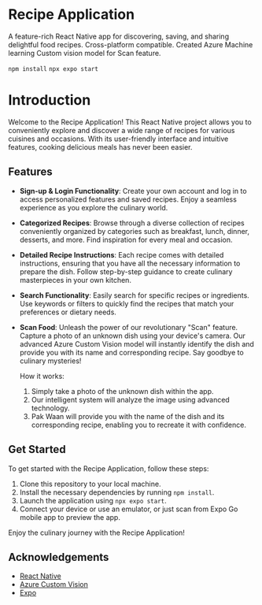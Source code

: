 # Recipe Application
A feature-rich React Native app for discovering, saving, and sharing delightful food recipes. Cross-platform compatible. Created Azure Machine learning Custom vision model for Scan feature.


``` npm install ```
``` npx expo start ```


# Introduction

Welcome to the Recipe Application! This React Native project allows you to conveniently explore and discover a wide range of recipes for various cuisines and occasions. With its user-friendly interface and intuitive features, cooking delicious meals has never been easier.

## Features

- **Sign-up & Login Functionality**: Create your own account and log in to access personalized features and saved recipes. Enjoy a seamless experience as you explore the culinary world.

- **Categorized Recipes**: Browse through a diverse collection of recipes conveniently organized by categories such as breakfast, lunch, dinner, desserts, and more. Find inspiration for every meal and occasion.

- **Detailed Recipe Instructions**: Each recipe comes with detailed instructions, ensuring that you have all the necessary information to prepare the dish. Follow step-by-step guidance to create culinary masterpieces in your own kitchen.

- **Search Functionality**: Easily search for specific recipes or ingredients. Use keywords or filters to quickly find the recipes that match your preferences or dietary needs.

- **Scan Food**: Unleash the power of our revolutionary "Scan" feature. Capture a photo of an unknown dish using your device's camera. Our advanced Azure Custom Vision model will instantly identify the dish and provide you with its name and corresponding recipe. Say goodbye to culinary mysteries!

  How it works:
  1. Simply take a photo of the unknown dish within the app.
  2. Our intelligent system will analyze the image using advanced technology.
  3. Pak Waan will provide you with the name of the dish and its corresponding recipe, enabling you to recreate it with confidence.

## Get Started

To get started with the Recipe Application, follow these steps:

1. Clone this repository to your local machine.
2. Install the necessary dependencies by running `npm install`.
3. Launch the application using `npx expo start`.
4. Connect your device or use an emulator, or just scan from Expo Go mobile app to preview the app.

Enjoy the culinary journey with the Recipe Application!




## Acknowledgements

- [React Native](https://reactnative.dev/)
- [Azure Custom Vision](https://azure.microsoft.com/en-us/services/cognitive-services/custom-vision-service/)
- [Expo](https://expo.io/)
